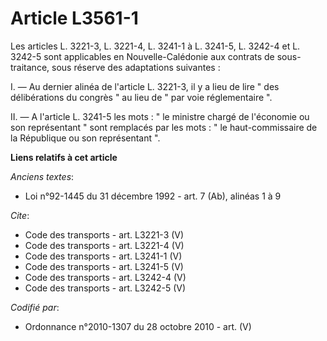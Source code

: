 # Article L3561-1

Les articles L. 3221-3, L. 3221-4, L. 3241-1 à L. 3241-5, L. 3242-4 et L. 3242-5 sont applicables en Nouvelle-Calédonie aux
contrats de sous-traitance, sous réserve des adaptations suivantes : 

I. ― Au dernier alinéa de l'article L. 3221-3, il y a lieu de lire " des délibérations du congrès " au lieu de " par voie
réglementaire ". 

II. ― A l'article L. 3241-5 les mots : " le ministre chargé de l'économie ou son représentant " sont remplacés par les mots :
" le haut-commissaire de la République ou son représentant ".

**Liens relatifs à cet article**

_Anciens textes_:

  - Loi n°92-1445 du 31 décembre 1992 - art. 7 (Ab), alinéas 1 à 9

_Cite_:

  - Code des transports - art. L3221-3 (V)
  - Code des transports - art. L3221-4 (V)
  - Code des transports - art. L3241-1 (V)
  - Code des transports - art. L3241-5 (V)
  - Code des transports - art. L3242-4 (V)
  - Code des transports - art. L3242-5 (V)

_Codifié par_:

  - Ordonnance n°2010-1307 du 28 octobre 2010 - art. (V)

